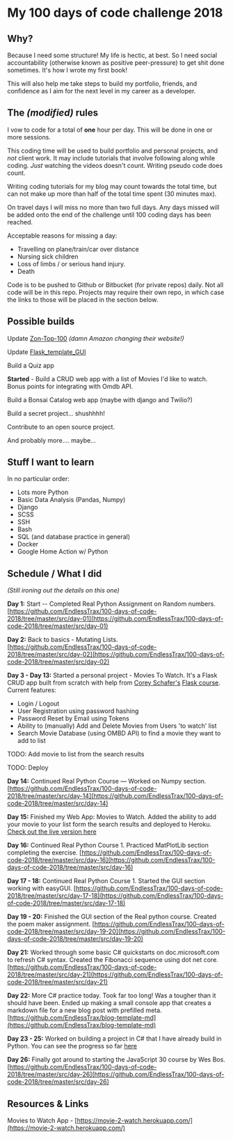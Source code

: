 # My 100 days of code challenge 2018

## Why?

Because I need some structure! My life is hectic, at best. So I need social accountability (otherwise known as positive peer-pressure) to get shit done sometimes. It's how I wrote my first book!

This will also help me take steps to build my portfolio, friends, and confidence as I aim for the next level in my career as a developer.

## The *(modified)* rules

I vow to code for a total of **one** hour per day. This will be done in one or more sessions.

This coding time will be used to build portfolio and personal projects, and *not* client work. It may include tutorials that involve following along while coding. *Just* watching the videos doesn't count. Writing pseudo code does count.

Writing coding tutorials for my blog may count towards the total time, but can not make up more than half of the total time spent (30 minutes max).

On travel days I will miss no more than two full days. Any days missed will be added onto the end of the challenge until 100 coding days has been reached.

Acceptable reasons for missing a day:

- Travelling on plane/train/car over distance
- Nursing sick children
- Loss of limbs / or serious hand injury.
- Death

Code is to be pushed to Github or Bitbucket (for private repos) daily. Not all code will be in this repo. Projects may require their own repo, in which case the links to those will be placed in the section below.

## Possible builds

Update [Zon-Top-100](https://github.com/EndlessTrax/Zon-Top-100) *(damn Amazon changing their website!)*

Update [Flask_template_GUI](https://github.com/EndlessTrax/Flask_template_GUI)

Build a Quiz app

**Started** - Build a CRUD web app with a list of Movies I'd like to watch. Bonus points for integrating with Omdb API.

Build a Bonsai Catalog web app (maybe with django and Twilio?)

Build a secret project... shushhhh!

Contribute to an open source project.

And probably more.... maybe...

## Stuff I want to learn

In no particular order:

- Lots more Python
- Basic Data Analysis (Pandas, Numpy)
- Django
- SCSS
- SSH
- Bash
- SQL (and database practice in general)
- Docker
- Google Home Action w/ Python

## Schedule / What I did

*(Still ironing out the details on this one)*

**Day 1:** Start -- Completed Real Python Assignment on Random numbers. [https://github.com/EndlessTrax/100-days-of-code-2018/tree/master/src/day-01](https://github.com/EndlessTrax/100-days-of-code-2018/tree/master/src/day-01)

**Day 2:** Back to basics - Mutating Lists.
[https://github.com/EndlessTrax/100-days-of-code-2018/tree/master/src/day-02](https://github.com/EndlessTrax/100-days-of-code-2018/tree/master/src/day-02)

**Day 3 - Day 13:** Started a personal project - Movies To Watch. It's a Flask CRUD app built from scratch with help from [Corey Schafer's](https://github.com/CoreyMSchafer) [Flask course](https://www.youtube.com/watch?v=MwZwr5Tvyxo&list=PL-osiE80TeTs4UjLw5MM6OjgkjFeUxCYH). Current features:

- Login / Logout
- User Registration using password hashing
- Password Reset by Email using Tokens
- Ability to (manually) Add and Delete Movies from Users 'to watch' list
- Search Movie Database (using OMBD API) to find a movie they want to add to list

TODO: Add movie to list from the search results

TODO: Deploy

**Day 14:** Continued Real Python Course — Worked on Numpy section.
[https://github.com/EndlessTrax/100-days-of-code-2018/tree/master/src/day-14](https://github.com/EndlessTrax/100-days-of-code-2018/tree/master/src/day-14)

**Day 15:** Finished my Web App: Movies to Watch. Added the ability to add your movie to your list form the search results and deployed to Heroku. [Check out the live version here](https://movie-2-watch.herokuapp.com/)

**Day 16:** Continued Real Python Course 1. Practiced MatPlotLib section completing the exercise.
[https://github.com/EndlessTrax/100-days-of-code-2018/tree/master/src/day-16](https://github.com/EndlessTrax/100-days-of-code-2018/tree/master/src/day-16)

**Day 17 - 18:** Continued Real Python Course 1. Started the GUI section working with easyGUI.
[https://github.com/EndlessTrax/100-days-of-code-2018/tree/master/src/day-17-18](https://github.com/EndlessTrax/100-days-of-code-2018/tree/master/src/day-17-18)

**Day 19 - 20:** Finished the GUI section of the Real python course. Created the poem maker assignment.
[https://github.com/EndlessTrax/100-days-of-code-2018/tree/master/src/day-19-20](https://github.com/EndlessTrax/100-days-of-code-2018/tree/master/src/day-19-20)

**Day 21:** Worked through some basic C# quickstarts on doc.microsoft.com to refresh C# syntax. Created the Fibonacci sequence using dot net core. 
[https://github.com/EndlessTrax/100-days-of-code-2018/tree/master/src/day-21](https://github.com/EndlessTrax/100-days-of-code-2018/tree/master/src/day-21)

**Day 22:** More C# practice today. Took far too long! Was a tougher than it should have been. Ended up making a small console app that creates a markdown file for a new blog post with prefilled meta.
[https://github.com/EndlessTrax/blog-template-md](https://github.com/EndlessTrax/blog-template-md)

**Day 23 - 25:** Worked on building a project in C# that I have already build in Python. You can see the progress so far [here](https://github.com/EndlessTrax/Wizard-Game)

**Day 26:** Finally got around to starting the JavaScript 30 course by Wes Bos.
[https://github.com/EndlessTrax/100-days-of-code-2018/tree/master/src/day-26](https://github.com/EndlessTrax/100-days-of-code-2018/tree/master/src/day-26)

## Resources & Links

Movies to Watch App - [https://movie-2-watch.herokuapp.com/](https://movie-2-watch.herokuapp.com/)
